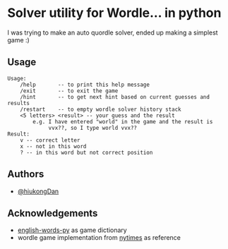 # Solver utility for Wordle... in python

I was trying to make an auto quordle solver, ended up making a simplest game :)


## Usage

```
Usage:
    /help       -- to print this help message
    /exit       -- to exit the game
    /hint       -- to get next hint based on current guesses and results
    /restart    -- to empty wordle solver history stack
    <5 letters> <result> -- your guess and the result
        e.g. I have entered "world" in the game and the result is
             vvx??, so I type world vvx??
Result:
    v -- correct letter
    x -- not in this word
    ? -- in this word but not correct position
```


## Authors

- [@hiukongDan](https://www.github.com/hiukongDan)


## Acknowledgements

- [english-words-py](https://github.com/mwiens91/english-words-py) as game dictionary
- wordle game implementation from [nytimes](https://www.nytimes.com/games/wordle/index.html) as reference